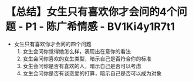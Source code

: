 # 【总结】女生只有喜欢你才会问的4个问题 - P1 - 陈广希情感 - BV1Ki4y1R7t1

-   女生只有喜欢你才会问的四个问题
    1.  女生会问你觉得她怎么样，表现出在意你的看法
    2.  女生会问你喜欢的女生类型，暗示自己是否符合你的标准
    3.  女生会问你是否有喜欢的人，暗示自己是否可以考虑
    4.  女生会问你是否有谈恋爱的打算，暗示自己是否可以成为对象